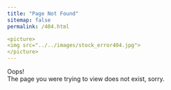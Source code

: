 ```yaml
---
title: "Page Not Found"
sitemap: false
permalink: /404.html

<picture>
<img src="../../images/stock_error404.jpg">
</picture>
---
```


Oops! <br/> The page you were trying to view does not exist, sorry. </br>
